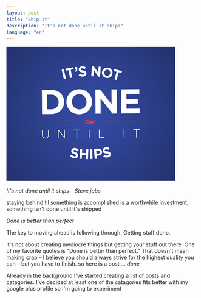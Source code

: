 ```yaml
---
layout: post
title: "Ship it"
description: "It's not done until it ships"
language: "en"
---
```


![Cover](/assets/img/posts/steve_jobs_poster.jpg)

*It's not done until it ships - Steve jobs*

staying behind til something is accomplished is a worthwhile investment, something isn't done until it's shipped
<!-- more -->

*Done is better than perfect*

The key to moving ahead is following through.
Getting stuff done.

it's not about creating mediocre things but getting your stuff out there:
One of my favorite quotes is "Done is better than perfect." That doesn't mean making crap – I believe you should always strive for the highest quality you can – but you have to finish. 
so here is a post ... _done_

Already in the background I've started creating a list of posts and catagories. I've decided at least one of the catagories fits better with my google plus profile so I'm going to experiment 